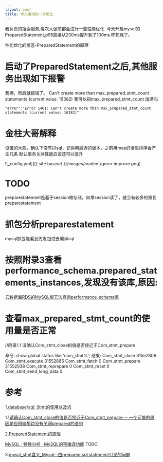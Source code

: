 ```yaml
---
layout: post
title: 令人激动的一次优化
---
```


我负责的搜索服务,每次大促前都会进行一些性能优化.
今天开启mysql的PreparedStatement,p95直接从200ms提升到了100ms.吓死我了。

性能优化的惊喜-PreparedStatement的原理

# 启动了PreparedStatement之后,其他服务出现如下报警

我擦，然后就报错了。
Can't create more than max_prepared_stmt_count statements (current value: 16382)
我可以把max_prepared_stmt_count 加满吗

```
"error":"Error 1461: Can't create more than max_prepared_stmt_count statements (current value: 16382)"
```

# 金柱大哥解释
设置的大些，确认下没有拼sql，记得用最近的版本，之前用map的话没排序会产生几条
默认事务关掉性能应该还可以提升

![_config.yml]({{ site.baseurl }}/images/content/gorm-improve.png)

# TODO
preparestatement是基于session做存储，如果session读了，就会有较多的重复preparestatement

# 抓包分析preparestatement
mysql抓包能看到先发包过去编译sql

# 按照附录3查看performance_schema.prepared_statements_instances,发现没有该库,原因:
[云数据库RDS的MySQL版无法查询performance_schema值](https://help.aliyun.com/document_detail/41726.html)


# 查看max_prepared_stmt_count的使用量是否正常
//附录1.1
请确认Com_stmt_close的值是否接近于Com_stmt_prepare 

命令: show global status like 'com_stmt%';
结果:
Com_stmt_close	31552809
Com_stmt_execute	31552885
Com_stmt_fetch	0
Com_stmt_prepare	31552938
Com_stmt_reprepare	0
Com_stmt_reset	0
Com_stmt_send_long_data	0


# 参考
1.[database/sql: Stmt的使用以及坑](https://studygolang.com/articles/1795)

1.1[请确认Com_stmt_close的值是否接近于Com_stmt_prepare -- 一个可能的原因是应用端那边没有关闭prepared的语句](https://blog.csdn.net/vkingnew/article/details/80972823)

2.[PreparedStatement的原理](https://www.geek-share.com/detail/2693287038.html)

[MySQL · 特性分析 · MySQL的预编译功能](http://mysql.taobao.org/monthly/2018/04/07/)  TODO

[](https://www.cnblogs.com/micrari/p/7112781.html)

3.[mysql_stmt含义_Mysql--由prepared sql statement引发的问题](https://blog.csdn.net/weixin_39927623/article/details/114825698)